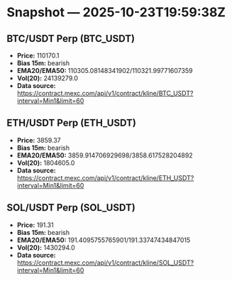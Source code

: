# Snapshot — 2025-10-23T19:59:38Z

## BTC/USDT Perp (BTC_USDT)
- **Price:** 110170.1
- **Bias 15m:** bearish
- **EMA20/EMA50:** 110305.08148341902/110321.99771607359
- **Vol(20):** 24139279.0
- **Data source:** https://contract.mexc.com/api/v1/contract/kline/BTC_USDT?interval=Min1&limit=60

## ETH/USDT Perp (ETH_USDT)
- **Price:** 3859.37
- **Bias 15m:** bearish
- **EMA20/EMA50:** 3859.914706929698/3858.617528204892
- **Vol(20):** 1804605.0
- **Data source:** https://contract.mexc.com/api/v1/contract/kline/ETH_USDT?interval=Min1&limit=60

## SOL/USDT Perp (SOL_USDT)
- **Price:** 191.31
- **Bias 15m:** bearish
- **EMA20/EMA50:** 191.4095755765901/191.33747434847015
- **Vol(20):** 1430294.0
- **Data source:** https://contract.mexc.com/api/v1/contract/kline/SOL_USDT?interval=Min1&limit=60
